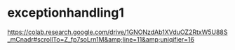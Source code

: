 # exceptionhandling1
https://colab.research.google.com/drive/1GNONzdAb1XVduOZ2RtxW5U88S_mCnadr#scrollTo=Z_fp7soLrn1M&amp;line=11&amp;uniqifier=16
